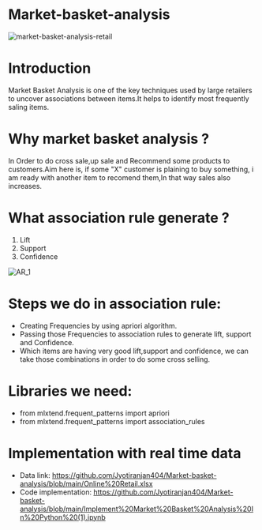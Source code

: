 # Market-basket-analysis
![market-basket-analysis-retail](https://user-images.githubusercontent.com/84494071/132131101-c9399ab2-9681-4d7f-9e7c-8e754c8381ff.jpg)

# Introduction
Market Basket Analysis is one of the key techniques used by large retailers to uncover associations between items.It helps to identify most frequently saling items.

# Why market basket analysis ?
In Order to do cross sale,up sale and Recommend some products to customers.Aim here is, if some "X" customer is plaining to buy something, i am ready with another item to recomend them,In that way sales also increases.

# What association rule generate ?
1. Lift
2. Support
3. Confidence

![AR_1](https://user-images.githubusercontent.com/84494071/132131547-86f0ec6e-66f5-4f47-9109-2abd4b93e35e.png)

# Steps we do in association rule:
- Creating Frequencies by using apriori algorithm.
- Passing those Frequencies to association rules to generate lift, support and Confidence.
- Which items are having very good lift,support and confidence, we can take those combinations in order to do some cross selling.

# Libraries we need:

- from mlxtend.frequent_patterns import apriori
- from mlxtend.frequent_patterns import association_rules

# Implementation with real time data
- Data link: https://github.com/Jyotiranjan404/Market-basket-analysis/blob/main/Online%20Retail.xlsx
- Code implementation: https://github.com/Jyotiranjan404/Market-basket-analysis/blob/main/Implement%20Market%20Basket%20Analysis%20In%20Python%20(1).ipynb










